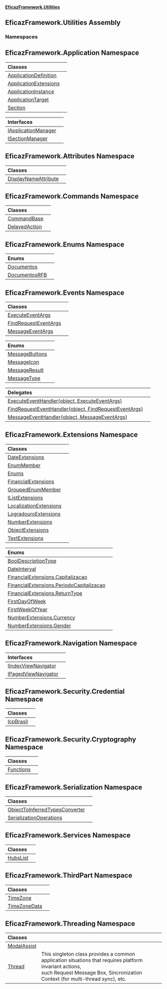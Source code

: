 #### [EficazFramework.Utilities](EficazFrameworkUtilities.md 'EficazFramework Utilities')

## EficazFramework.Utilities Assembly
### Namespaces

<a name='EficazFramework.Application'></a>

## EficazFramework.Application Namespace

| Classes | |
| :--- | :--- |
| [ApplicationDefinition](EficazFramework.Application/ApplicationDefinition.md 'EficazFramework.Application.ApplicationDefinition') | |
| [ApplicationExtensions](EficazFramework.Application/ApplicationExtensions.md 'EficazFramework.Application.ApplicationExtensions') | |
| [ApplicationInstance](EficazFramework.Application/ApplicationInstance.md 'EficazFramework.Application.ApplicationInstance') | |
| [ApplicationTarget](EficazFramework.Application/ApplicationTarget.md 'EficazFramework.Application.ApplicationTarget') | |
| [Section](EficazFramework.Application/Section.md 'EficazFramework.Application.Section') | |

| Interfaces | |
| :--- | :--- |
| [IApplicationManager](EficazFramework.Application/IApplicationManager.md 'EficazFramework.Application.IApplicationManager') | |
| [ISectionManager](EficazFramework.Application/ISectionManager.md 'EficazFramework.Application.ISectionManager') | |

<a name='EficazFramework.Attributes'></a>

## EficazFramework.Attributes Namespace

| Classes | |
| :--- | :--- |
| [DisplayNameAttribute](EficazFramework.Attributes/DisplayNameAttribute.md 'EficazFramework.Attributes.DisplayNameAttribute') | |

<a name='EficazFramework.Commands'></a>

## EficazFramework.Commands Namespace

| Classes | |
| :--- | :--- |
| [CommandBase](EficazFramework.Commands/CommandBase.md 'EficazFramework.Commands.CommandBase') | |
| [DelayedAction](EficazFramework.Commands/DelayedAction.md 'EficazFramework.Commands.DelayedAction') | |

<a name='EficazFramework.Enums'></a>

## EficazFramework.Enums Namespace

| Enums | |
| :--- | :--- |
| [Documentos](EficazFramework.Enums/Documentos.md 'EficazFramework.Enums.Documentos') | |
| [DocumentosRFB](EficazFramework.Enums/DocumentosRFB.md 'EficazFramework.Enums.DocumentosRFB') | |

<a name='EficazFramework.Events'></a>

## EficazFramework.Events Namespace

| Classes | |
| :--- | :--- |
| [ExecuteEventArgs](EficazFramework.Events/ExecuteEventArgs.md 'EficazFramework.Events.ExecuteEventArgs') | |
| [FindRequestEventArgs](EficazFramework.Events/FindRequestEventArgs.md 'EficazFramework.Events.FindRequestEventArgs') | |
| [MessageEventArgs](EficazFramework.Events/MessageEventArgs.md 'EficazFramework.Events.MessageEventArgs') | |

| Enums | |
| :--- | :--- |
| [MessageButtons](EficazFramework.Events/MessageButtons.md 'EficazFramework.Events.MessageButtons') | |
| [MessageIcon](EficazFramework.Events/MessageIcon.md 'EficazFramework.Events.MessageIcon') | |
| [MessageResult](EficazFramework.Events/MessageResult.md 'EficazFramework.Events.MessageResult') | |
| [MessageType](EficazFramework.Events/MessageType.md 'EficazFramework.Events.MessageType') | |

| Delegates | |
| :--- | :--- |
| [ExecuteEventHandler(object, ExecuteEventArgs)](EficazFramework.Events/ExecuteEventHandler(object,ExecuteEventArgs).md 'EficazFramework.Events.ExecuteEventHandler(object, EficazFramework.Events.ExecuteEventArgs)') | |
| [FindRequestEventHandler(object, FindRequestEventArgs)](EficazFramework.Events/FindRequestEventHandler(object,FindRequestEventArgs).md 'EficazFramework.Events.FindRequestEventHandler(object, EficazFramework.Events.FindRequestEventArgs)') | |
| [MessageEventHandler(object, MessageEventArgs)](EficazFramework.Events/MessageEventHandler(object,MessageEventArgs).md 'EficazFramework.Events.MessageEventHandler(object, EficazFramework.Events.MessageEventArgs)') | |

<a name='EficazFramework.Extensions'></a>

## EficazFramework.Extensions Namespace

| Classes | |
| :--- | :--- |
| [DateExtensions](EficazFramework.Extensions/DateExtensions.md 'EficazFramework.Extensions.DateExtensions') | |
| [EnumMember](EficazFramework.Extensions/EnumMember.md 'EficazFramework.Extensions.EnumMember') | |
| [Enums](EficazFramework.Extensions/Enums.md 'EficazFramework.Extensions.Enums') | |
| [FinancialExtensions](EficazFramework.Extensions/FinancialExtensions.md 'EficazFramework.Extensions.FinancialExtensions') | |
| [GroupedEnumMember](EficazFramework.Extensions/GroupedEnumMember.md 'EficazFramework.Extensions.GroupedEnumMember') | |
| [IListExtensions](EficazFramework.Extensions/IListExtensions.md 'EficazFramework.Extensions.IListExtensions') | |
| [LocalizationExtensions](EficazFramework.Extensions/LocalizationExtensions.md 'EficazFramework.Extensions.LocalizationExtensions') | |
| [LogradouroExtensions](EficazFramework.Extensions/LogradouroExtensions.md 'EficazFramework.Extensions.LogradouroExtensions') | |
| [NumberExtensions](EficazFramework.Extensions/NumberExtensions.md 'EficazFramework.Extensions.NumberExtensions') | |
| [ObjectExtensions](EficazFramework.Extensions/ObjectExtensions.md 'EficazFramework.Extensions.ObjectExtensions') | |
| [TextExtensions](EficazFramework.Extensions/TextExtensions.md 'EficazFramework.Extensions.TextExtensions') | |

| Enums | |
| :--- | :--- |
| [BoolDescriptionType](EficazFramework.Extensions/BoolDescriptionType.md 'EficazFramework.Extensions.BoolDescriptionType') | |
| [DateInterval](EficazFramework.Extensions/DateInterval.md 'EficazFramework.Extensions.DateInterval') | |
| [FinancialExtensions.Capitalizacao](EficazFramework.Extensions/FinancialExtensions/Capitalizacao.md 'EficazFramework.Extensions.FinancialExtensions.Capitalizacao') | |
| [FinancialExtensions.PeriodoCapitalizacao](EficazFramework.Extensions/FinancialExtensions/PeriodoCapitalizacao.md 'EficazFramework.Extensions.FinancialExtensions.PeriodoCapitalizacao') | |
| [FinancialExtensions.ReturnType](EficazFramework.Extensions/FinancialExtensions/ReturnType.md 'EficazFramework.Extensions.FinancialExtensions.ReturnType') | |
| [FirstDayOfWeek](EficazFramework.Extensions/FirstDayOfWeek.md 'EficazFramework.Extensions.FirstDayOfWeek') | |
| [FirstWeekOfYear](EficazFramework.Extensions/FirstWeekOfYear.md 'EficazFramework.Extensions.FirstWeekOfYear') | |
| [NumberExtensions.Currency](EficazFramework.Extensions/NumberExtensions/Currency.md 'EficazFramework.Extensions.NumberExtensions.Currency') | |
| [NumberExtensions.Gender](EficazFramework.Extensions/NumberExtensions/Gender.md 'EficazFramework.Extensions.NumberExtensions.Gender') | |

<a name='EficazFramework.Navigation'></a>

## EficazFramework.Navigation Namespace

| Interfaces | |
| :--- | :--- |
| [IIndexViewNavigator](EficazFramework.Navigation/IIndexViewNavigator.md 'EficazFramework.Navigation.IIndexViewNavigator') | |
| [IPagedViewNavigator](EficazFramework.Navigation/IPagedViewNavigator.md 'EficazFramework.Navigation.IPagedViewNavigator') | |

<a name='EficazFramework.Security.Credential'></a>

## EficazFramework.Security.Credential Namespace

| Classes | |
| :--- | :--- |
| [IcpBrasil](EficazFramework.Security.Credential/IcpBrasil.md 'EficazFramework.Security.Credential.IcpBrasil') | |

<a name='EficazFramework.Security.Cryptography'></a>

## EficazFramework.Security.Cryptography Namespace

| Classes | |
| :--- | :--- |
| [Functions](EficazFramework.Security.Cryptography/Functions.md 'EficazFramework.Security.Cryptography.Functions') | |

<a name='EficazFramework.Serialization'></a>

## EficazFramework.Serialization Namespace

| Classes | |
| :--- | :--- |
| [ObjectToInferredTypesConverter](EficazFramework.Serialization/ObjectToInferredTypesConverter.md 'EficazFramework.Serialization.ObjectToInferredTypesConverter') | |
| [SerializationOperations](EficazFramework.Serialization/SerializationOperations.md 'EficazFramework.Serialization.SerializationOperations') | |

<a name='EficazFramework.Services'></a>

## EficazFramework.Services Namespace

| Classes | |
| :--- | :--- |
| [HubsList](EficazFramework.Services/HubsList.md 'EficazFramework.Services.HubsList') | |

<a name='EficazFramework.ThirdPart'></a>

## EficazFramework.ThirdPart Namespace

| Classes | |
| :--- | :--- |
| [TimeZone](EficazFramework.ThirdPart/TimeZone.md 'EficazFramework.ThirdPart.TimeZone') | |
| [TimeZoneData](EficazFramework.ThirdPart/TimeZoneData.md 'EficazFramework.ThirdPart.TimeZoneData') | |

<a name='EficazFramework.Threading'></a>

## EficazFramework.Threading Namespace

| Classes | |
| :--- | :--- |
| [ModalAssist](EficazFramework.Threading/ModalAssist.md 'EficazFramework.Threading.ModalAssist') | |
| [Thread](EficazFramework.Threading/Thread.md 'EficazFramework.Threading.Thread') | This singleton class provides a common application situations that requires platform invariant actions,<br/>such Request Message Box, Sincronization Context (for multi-thread sync), etc. |
